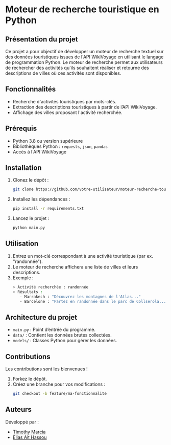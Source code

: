# Moteur de recherche touristique en Python

## Présentation du projet

Ce projet a pour objectif de développer un moteur de recherche textuel sur des données touristiques issues de l'API WikiVoyage en utilisant le langage de programmation Python. Le moteur de recherche permet aux utilisateurs de rechercher des activités qu'ils souhaitent réaliser et retourne des descriptions de villes où ces activités sont disponibles. 

## Fonctionnalités
- Recherche d'activités touristiques par mots-clés.
- Extraction des descriptions touristiques à partir de l’API WikiVoyage.
- Affichage des villes proposant l'activité recherchée.

## Prérequis
- Python 3.8 ou version supérieure
- Bibliothèques Python : `requests`, `json`, `pandas`
- Accès à l'API WikiVoyage

## Installation
1. Clonez le dépôt :  
   ```bash
   git clone https://github.com/votre-utilisateur/moteur-recherche-touristique.git

2. Installez les dépendances : 
    ```bash 
    pip install -r requirements.txt

3. Lancez le projet :
    ```bash  
    python main.py

## Utilisation
1. Entrez un mot-clé correspondant à une activité touristique (par ex. "randonnée").  
2. Le moteur de recherche affichera une liste de villes et leurs descriptions.  
3. Exemple :  
   ```bash
   > Activité recherchée : randonnée  
   > Résultats :  
      - Marrakech : "Découvrez les montagnes de l'Atlas..."  
      - Barcelone : "Partez en randonnée dans le parc de Collserola..."

## Architecture du projet
- `main.py` : Point d’entrée du programme.
- `data/` : Contient les données brutes collectées.
- `models/` : Classes Python pour gérer les données.

## Contributions
Les contributions sont les bienvenues !  
1. Forkez le dépôt.  
2. Créez une branche pour vos modifications :  
   ```bash
   git checkout -b feature/ma-fonctionnalite
## Auteurs
Développé par : 
- [Timothy Marcia](https://github.com/TimothyMarcia)
- [Elias Ait Hassou](https://github.com/aithassouelias)

